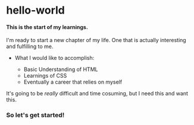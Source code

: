 # hello-world
<html>
  <head>
      <h4>This is the start of my learnings.</h4>
  </head>
  <p>I'm ready to start a new chapter of my life. One that is actually interesting and fulfilling to me.</p>
<p>
<ul>
  <li>What I would like to accomplish:</li>
    <ul>
      <li>Basic Understanding of HTML</li>
      <li>Learnings of CSS</li>
      <li>Eventually a career that relies on myself</li>
      </ul>
      </ul>
      </p>
<p>It's going to be <i>really</i> difficult and time cosuming, but I need this and want this.</p>

<h3>So let's get started!</h3>

</html

